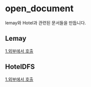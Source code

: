 # open_document
lemay와 Hotel과 관련된 문서들을 만듭니다.


## Lemay

[1.외부에서 호출](/lemay/app_scheme.md)


## HotelDFS

[1.외부에서 호출](/hoteldfs/app_scheme.md)
